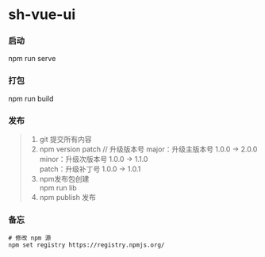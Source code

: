 # sh-vue-ui

### 启动 
npm run serve
### 打包 
npm run build

### 发布
> 1. git 提交所有内容  
> 2. npm version patch // 升级版本号
    major：升级主版本号 1.0.0 -> 2.0.0  
    minor：升级次版本号 1.0.0 -> 1.1.0  
    patch：升级补丁号 1.0.0 -> 1.0.1  
> 4. npm发布包创建    
    npm run lib
> 5. npm publish 发布

### 备忘
~~~
# 修改 npm 源  
npm set registry https://registry.npmjs.org/    

~~~
